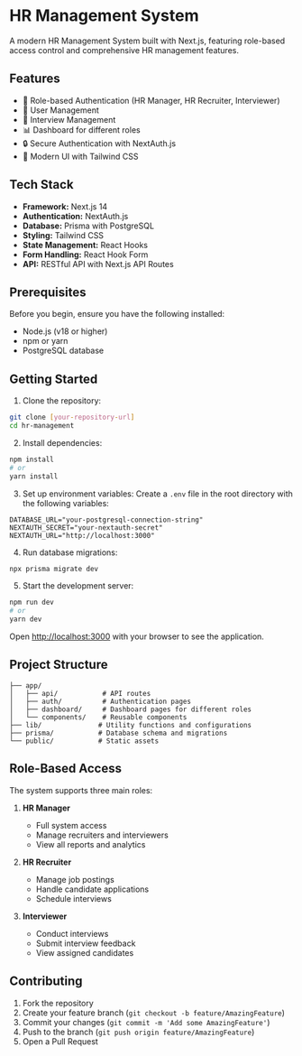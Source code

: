 # HR Management System

A modern HR Management System built with Next.js, featuring role-based access control and comprehensive HR management features.

## Features

- 🔐 Role-based Authentication (HR Manager, HR Recruiter, Interviewer)
- 👥 User Management
- 📝 Interview Management
- 📊 Dashboard for different roles
- 🔒 Secure Authentication with NextAuth.js
- 🎨 Modern UI with Tailwind CSS

## Tech Stack

- **Framework:** Next.js 14
- **Authentication:** NextAuth.js
- **Database:** Prisma with PostgreSQL
- **Styling:** Tailwind CSS
- **State Management:** React Hooks
- **Form Handling:** React Hook Form
- **API:** RESTful API with Next.js API Routes

## Prerequisites

Before you begin, ensure you have the following installed:
- Node.js (v18 or higher)
- npm or yarn
- PostgreSQL database

## Getting Started

1. Clone the repository:
```bash
git clone [your-repository-url]
cd hr-management
```

2. Install dependencies:
```bash
npm install
# or
yarn install
```

3. Set up environment variables:
Create a `.env` file in the root directory with the following variables:
```env
DATABASE_URL="your-postgresql-connection-string"
NEXTAUTH_SECRET="your-nextauth-secret"
NEXTAUTH_URL="http://localhost:3000"
```

4. Run database migrations:
```bash
npx prisma migrate dev
```

5. Start the development server:
```bash
npm run dev
# or
yarn dev
```

Open [http://localhost:3000](http://localhost:3000) with your browser to see the application.

## Project Structure

```
├── app/
│   ├── api/           # API routes
│   ├── auth/          # Authentication pages
│   ├── dashboard/     # Dashboard pages for different roles
│   └── components/    # Reusable components
├── lib/              # Utility functions and configurations
├── prisma/           # Database schema and migrations
└── public/           # Static assets
```

## Role-Based Access

The system supports three main roles:

1. **HR Manager**
   - Full system access
   - Manage recruiters and interviewers
   - View all reports and analytics

2. **HR Recruiter**
   - Manage job postings
   - Handle candidate applications
   - Schedule interviews

3. **Interviewer**
   - Conduct interviews
   - Submit interview feedback
   - View assigned candidates

## Contributing

1. Fork the repository
2. Create your feature branch (`git checkout -b feature/AmazingFeature`)
3. Commit your changes (`git commit -m 'Add some AmazingFeature'`)
4. Push to the branch (`git push origin feature/AmazingFeature`)
5. Open a Pull Request

